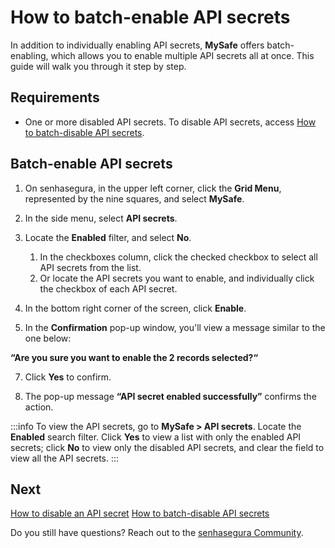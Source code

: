 # How to batch-enable API secrets

In addition to individually enabling API secrets, **MySafe** offers batch-enabling, which allows you to enable multiple API secrets all at once. This guide will walk you through it step by step.
## Requirements

* One or more disabled API secrets. To disable API secrets, access [How to batch-disable API secrets](/v3-32/docs/mysafe-how-to-batch-disable-api-secrets).

## Batch-enable API secrets

1. On senhasegura, in the upper left corner, click the **Grid Menu**, represented by the nine squares, and select **MySafe**.

1. In the side menu, select **API secrets**.

1. Locate the **Enabled** filter, and select **No**.

   1. In the checkboxes column, click the checked checkbox to select all API secrets from the list.
    2. Or locate the API secrets you want to enable, and individually click the checkbox of each API secret.

1. In the bottom right corner of the screen, click **Enable**.

1. In the **Confirmation** pop-up window, you'll view a message similar to the one below:

**“Are you sure you want to enable the 2 records selected?“**


7.  Click **Yes** to confirm.

1. The pop-up message **“API secret enabled successfully”** confirms the action.

:::info
To view the API secrets, go to **MySafe > API secrets**. Locate the **Enabled** search filter. Click **Yes** to view a list with only the enabled API secrets; click **No** to view only the disabled API secrets, and clear the field to view all the API secrets.
:::




## Next
[How to disable an API secret](/v3-32/docs/mysafe-api-secret-disable)
[How to batch-disable API secrets](/v3-32/docs/mysafe-how-to-batch-disable-api-secrets)

Do you still have questions? Reach out to the [senhasegura Community](https://community.senhasegura.io/).
